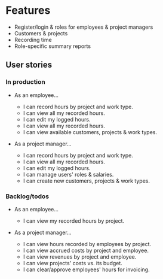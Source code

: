 # Features

* Register/login & roles for employees & project managers
* Customers & projects
* Recording time
* Role-specific summary reports 

## User stories

### In production

* As an employee...
  - I can record hours by project and work type.
  - I can view all my recorded hours.
  - I can edit my logged hours.
  - I can view all my recorded hours.
  - I can view available customers, projects & work types.

* As a project manager...
  - I can record hours by project and work type.
  - I can view all my recorded hours.
  - I can edit my logged hours.
  - I can manage users' roles & salaries.
  - I can create new customers, projects & work types.

### Backlog/todos

* As an employee...
  - I can view my recorded hours by project.
  
* As a project manager...
  - I can view hours recorded by employees by project.
  - I can view accrued costs by project and employee.
  - I can view revenues by project and employee.
  - I can view projects' costs vs. its budget.
  - I can clear/approve employees' hours for invoicing.
